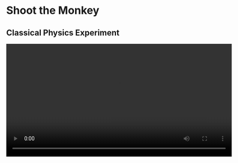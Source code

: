# Shoot the Monkey

## Classical Physics Experiment

<video width="600" controls>
  <source src="./AffeTot.mp4" type="video/mp4">
</video>